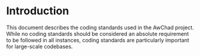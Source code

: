 # Introduction

This document describes the coding standards used in the AwChad project. While no coding standards should be considered an absolute requirement to be followed in all instances, coding standards are particularly important for large-scale codebases.